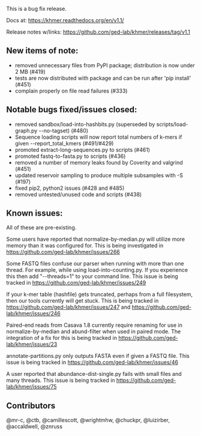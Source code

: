 This is a bug fix release.

Docs at: https://khmer.readthedocs.org/en/v1.1/

Release notes w/links: https://github.com/ged-lab/khmer/releases/tag/v1.1

## New items of note:

* removed unnecessary files from PyPI package; distribution is now under 2 MB (#419)
* tests are now distributed with package and can be run after 'pip install' (#451)
* complain properly on file read failures (#333)

## Notable bugs fixed/issues closed:

* removed sandbox/load-into-hashbits.py (superseded by scripts/load-graph.py --no-tagset) (#480)
* Sequence loading scripts will now report total numbers of k-mers if given --report_total_kmers (#491/#429)
* promoted extract-long-sequences.py to scripts (#461)
* promoted fastq-to-fasta.py to scripts (#436)
* removed a number of memory leaks found by Coverity and valgrind (#451)
* updated reservoir sampling to produce multiple subsamples with -S (#197)
* fixed pip2, python2 issues (#428 and #485)
* removed untested/unused code and scripts (#438)

## Known issues:

All of these are pre-existing.

Some users have reported that normalize-by-median.py will utilize more
memory than it was configured for. This is being investigated in
https://github.com/ged-lab/khmer/issues/266

Some FASTQ files confuse our parser when running with more than one thread.
For example, while using load-into-counting.py. If you experience this then
add "--threads=1" to your command line. This issue is being tracked in
https://github.com/ged-lab/khmer/issues/249

If your k-mer table (hashfile) gets truncated, perhaps from a full filesystem, then our
tools currently will get stuck. This is being tracked in https://github.com/ged-lab/khmer/issues/247 and https://github.com/ged-lab/khmer/issues/246

Paired-end reads from Casava 1.8 currently require renaming for use in
normalize-by-median and abund-filter when used in paired mode. The
integration of a fix for this is being tracked in https://github.com/ged-lab/khmer/issues/23

annotate-partitions.py only outputs FASTA even if given a FASTQ file. This
issue is being tracked in https://github.com/ged-lab/khmer/issues/46

A user reported that abundance-dist-single.py fails with small files and many
threads. This issue is being tracked in https://github.com/ged-lab/khmer/issues/75

## Contributors

@mr-c, @ctb, @camillescott, @wrightmhw, @chuckpr, @luizirber, @accaldwell,
@znruss
